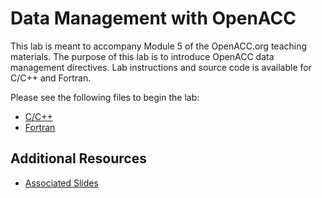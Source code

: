 Data Management with OpenACC
============================

This lab is meant to accompany Module 5 of the OpenACC.org teaching materials.
The purpose of this lab is to introduce OpenACC data management directives. Lab
instructions and source code is available for C/C++ and Fortran.

Please see the following files to begin the lab:

* [C/C++](English/C/README.md)
* [Fortran](English/Fortran/README.md)

Additional Resources
--------------------
* [Associated Slides](https://drive.google.com/open?id=1GKnMRxC92KbZfPggxSupVbrsgFHn6ZTZ)
